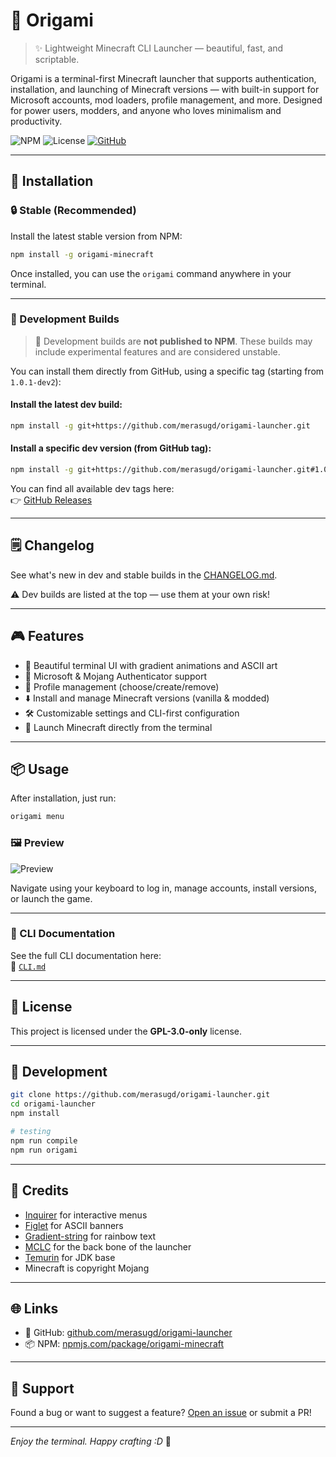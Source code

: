 # 🌸 Origami

> ✨ Lightweight Minecraft CLI Launcher — beautiful, fast, and scriptable.

Origami is a terminal-first Minecraft launcher that supports authentication, installation, and launching of Minecraft versions — with built-in support for Microsoft accounts, mod loaders, profile management, and more. Designed for power users, modders, and anyone who loves minimalism and productivity.

![NPM](https://img.shields.io/npm/v/origami-minecraft?style=flat-square)
![License](https://img.shields.io/badge/license-GPL--3.0--only-blue.svg)
[![GitHub](https://img.shields.io/badge/github-merasugd%2Forigami-launcher?logo=github&style=flat-square)](https://github.com/merasugd/origami-launcher)

---

## 🚀 Installation

### 🔒 Stable (Recommended)
Install the latest stable version from NPM:
```bash
npm install -g origami-minecraft
```

Once installed, you can use the `origami` command anywhere in your terminal.

---

### 🧪 Development Builds

> 🚧 Development builds are **not published to NPM**. These builds may include experimental features and are considered unstable.

You can install them directly from GitHub, using a specific tag (starting from `1.0.1-dev2`):

#### Install the latest dev build:
```bash
npm install -g git+https://github.com/merasugd/origami-launcher.git
```

#### Install a specific dev version (from GitHub tag):
```bash
npm install -g git+https://github.com/merasugd/origami-launcher.git#1.0.1-dev2
```

You can find all available dev tags here:  
👉 [GitHub Releases](https://github.com/merasugd/origami-launcher/releases)

---

## 🗒️ Changelog

See what's new in dev and stable builds in the [CHANGELOG.md](https://github.com/merasugd/origami-launcher/blob/main/wiki/CHANGELOG.MD).

⚠️ Dev builds are listed at the top — use them at your own risk!

---

## 🎮 Features

- 🎨 Beautiful terminal UI with gradient animations and ASCII art
- 🔐 Microsoft & Mojang Authenticator support
- 📂 Profile management (choose/create/remove)
- ⬇️ Install and manage Minecraft versions (vanilla & modded)
- 🛠 Customizable settings and CLI-first configuration
- 💨 Launch Minecraft directly from the terminal

---

## 📦 Usage

After installation, just run:

```bash
origami menu
```

### 🖼️ Preview

![Preview](https://raw.githubusercontent.com/merasugd/origami-launcher/refs/heads/main/wiki/images/image.png)

Navigate using your keyboard to log in, manage accounts, install versions, or launch the game.

---

### 📘 CLI Documentation

See the full CLI documentation here:  
📖 [`CLI.md`](https://github.com/merasugd/origami-launcher/blob/main/wiki/CLI.MD)

---

## 📝 License

This project is licensed under the **GPL-3.0-only** license.

---

## 🧪 Development

```bash
git clone https://github.com/merasugd/origami-launcher.git
cd origami-launcher
npm install

# testing
npm run compile
npm run origami
```

---

## 💖 Credits

- [Inquirer](https://github.com/SBoudrias/Inquirer.js) for interactive menus
- [Figlet](https://github.com/patorjk/figlet.js) for ASCII banners
- [Gradient-string](https://github.com/bokub/gradient-string) for rainbow text
- [MCLC](https://github.com/Pierce01/MinecraftLauncher-core) for the back bone of the launcher
- [Temurin](https://adoptium.net/) for JDK base
- Minecraft is copyright Mojang

---

## 🌐 Links

- 📁 GitHub: [github.com/merasugd/origami-launcher](https://github.com/merasugd/origami-launcher)
- 📦 NPM: [npmjs.com/package/origami-minecraft](https://www.npmjs.com/package/origami-minecraft)

---

## 🙏 Support

Found a bug or want to suggest a feature? [Open an issue](https://github.com/merasugd/origami-launcher/issues) or submit a PR!

---

_Enjoy the terminal. Happy crafting :D_ 🧵